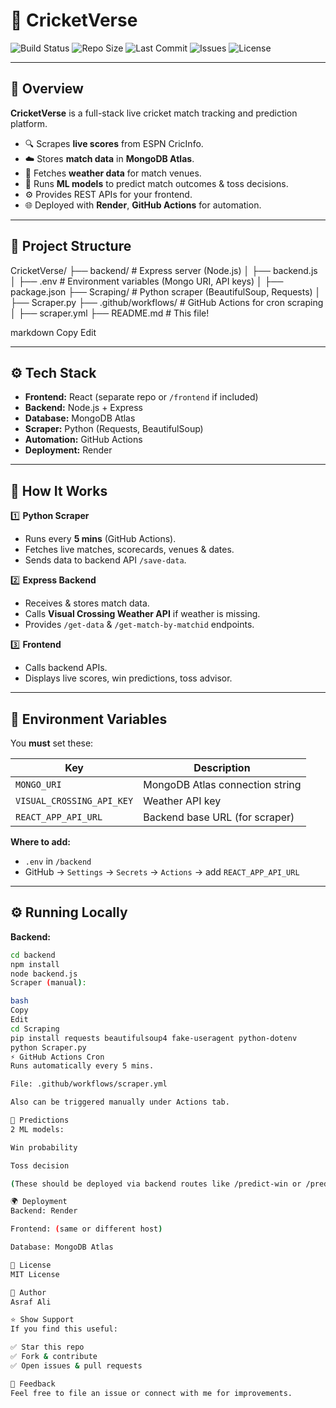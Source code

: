 # 🏏 CricketVerse

![Build Status](https://img.shields.io/github/actions/workflow/status/asrafaligit/CricketVerse/scraper.yml?branch=main)
![Repo Size](https://img.shields.io/github/repo-size/asrafaligit/CricketVerse)
![Last Commit](https://img.shields.io/github/last-commit/asrafaligit/CricketVerse)
![Issues](https://img.shields.io/github/issues/asrafaligit/CricketVerse)
![License](https://img.shields.io/badge/license-MIT-green)

---

## 📌 Overview

**CricketVerse** is a full-stack live cricket match tracking and prediction platform.

- 🔍 Scrapes **live scores** from ESPN CricInfo.
- ☁️ Stores **match data** in **MongoDB Atlas**.
- 🔄 Fetches **weather data** for match venues.
- 🧩 Runs **ML models** to predict match outcomes & toss decisions.
- ⚙️ Provides REST APIs for your frontend.
- 🌐 Deployed with **Render**, **GitHub Actions** for automation.

---

## 📂 Project Structure

CricketVerse/
├── backend/ # Express server (Node.js)
│ ├── backend.js
│ ├── .env # Environment variables (Mongo URI, API keys)
│ ├── package.json
├── Scraping/ # Python scraper (BeautifulSoup, Requests)
│ ├── Scraper.py
├── .github/workflows/ # GitHub Actions for cron scraping
│ ├── scraper.yml
├── README.md # This file!

markdown
Copy
Edit

---

## ⚙️ Tech Stack

- **Frontend:** React (separate repo or `/frontend` if included)
- **Backend:** Node.js + Express
- **Database:** MongoDB Atlas
- **Scraper:** Python (Requests, BeautifulSoup)
- **Automation:** GitHub Actions
- **Deployment:** Render

---

## 🚀 How It Works

1️⃣ **Python Scraper**

- Runs every **5 mins** (GitHub Actions).
- Fetches live matches, scorecards, venues & dates.
- Sends data to backend API `/save-data`.

2️⃣ **Express Backend**

- Receives & stores match data.
- Calls **Visual Crossing Weather API** if weather is missing.
- Provides `/get-data` & `/get-match-by-matchid` endpoints.

3️⃣ **Frontend**

- Calls backend APIs.
- Displays live scores, win predictions, toss advisor.

---

## 🔑 Environment Variables

You **must** set these:

| Key                       | Description                     |
| ------------------------- | ------------------------------- |
| `MONGO_URI`               | MongoDB Atlas connection string |
| `VISUAL_CROSSING_API_KEY` | Weather API key                 |
| `REACT_APP_API_URL`       | Backend base URL (for scraper)  |

**Where to add:**

- `.env` in `/backend`
- GitHub → `Settings` → `Secrets` → `Actions` → add `REACT_APP_API_URL`

---

## ⚙️ Running Locally

**Backend:**

```bash
cd backend
npm install
node backend.js
Scraper (manual):

bash
Copy
Edit
cd Scraping
pip install requests beautifulsoup4 fake-useragent python-dotenv
python Scraper.py
⚡ GitHub Actions Cron
Runs automatically every 5 mins.

File: .github/workflows/scraper.yml

Also can be triggered manually under Actions tab.

🧠 Predictions
2 ML models:

Win probability

Toss decision

(These should be deployed via backend routes like /predict-win or /predict-toss. Not detailed here.)

🌍 Deployment
Backend: Render

Frontend: (same or different host)

Database: MongoDB Atlas

📜 License
MIT License

🙌 Author
Asraf Ali

⭐️ Show Support
If you find this useful:

✅ Star this repo
✅ Fork & contribute
✅ Open issues & pull requests

📣 Feedback
Feel free to file an issue or connect with me for improvements.
```
